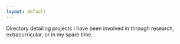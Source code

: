 ```yaml
---
layout: default
---
```


Directory detailing projects I have been involved in through research, extracurricular, or in my spare time. 

